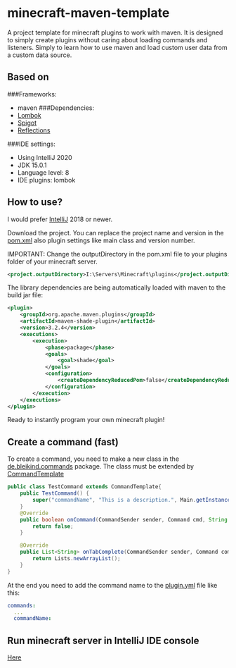 # minecraft-maven-template
A project template for minecraft plugins to work with maven. 
It is designed to simply create plugins without caring about loading commands and listeners.
Simply to learn how to use maven and load custom user data from a custom data source.

## Based on
###Frameworks:
- maven
###Dependencies:
- [Lombok](https://projectlombok.org)
- [Spigot](https://www.spigotmc.org/wiki/spigot-maven/)
- [Reflections](https://github.com/ronmamo/reflections)

###IDE settings:
- Using IntelliJ 2020
- JDK 15.0.1
- Language level: 8
- IDE plugins: lombok
## How to use?
I would prefer [IntelliJ](https://www.jetbrains.com/de-de/idea/) 2018 or newer.

Download the project. You can replace the project name and version in the [pom.xml](pom.xml) also plugin settings like main class and version number.

IMPORTANT: 
Change the outputDirectory in the pom.xml file to your plugins folder of your minecraft server.
```xml 
<project.outputDirectory>I:\Servers\Minecraft\plugins</project.outputDirectory>
```
The library dependencies are being automatically loaded with maven to the build jar file:
```xml
<plugin>
    <groupId>org.apache.maven.plugins</groupId>
    <artifactId>maven-shade-plugin</artifactId>
    <version>3.2.4</version>
    <executions>
        <execution>
            <phase>package</phase>
            <goals>
                <goal>shade</goal>
            </goals>
            <configuration>
                <createDependencyReducedPom>false</createDependencyReducedPom>
            </configuration>
        </execution>
    </executions>
</plugin>
```
Ready to instantly program your own minecraft plugin! 

## Create a command (fast)
To create a command, you need to make a new class in the [de.bleikind.commands](src/main/java/de/bleikind/commands) package.
The class must be extended by [CommandTemplate](src/main/java/de/bleikind/commands/CommandTemplate.java)
```java
public class TestCommand extends CommandTemplate{ 
    public TestCommand() {
        super("commandName", "This is a description.", Main.getInstance().getProperties().get("project.name") + ".permissionName");
    }
    @Override
    public boolean onCommand(CommandSender sender, Command cmd, String name, String[] args) {
        return false;
    }

    @Override
    public List<String> onTabComplete(CommandSender sender, Command command, String name, String[] args) {
        return Lists.newArrayList();
    }
}
```
At the end you need to add the command name to the [plugin.yml](src/main/resources/plugin.yml) file like this:
```yaml
commands:
  ...
  commandName:
```

## Run minecraft server in IntelliJ IDE console
[Here](https://www.spigotmc.org/threads/intellij-live-debug-run-your-server-inside-the-ide.364782/)